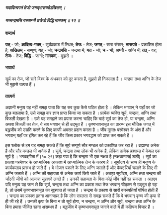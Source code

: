 ##### यदादित्यगतं तेजो जगद्भासयतेऽखिलम् ।
##### यच्चन्द्रमसि यच्चाग्नौ तत्तेजो विद्धि मामकम् ॥ १२ ॥

#### शब्दार्थ

**यत्** - जो; **आदित्य-गतम्** - सूर्यप्रकाश में स्थित; **तेजः** - तेज; **जगत्** - सारा संसार; **भासयते** - प्रकाशित होता है; **अखिलम्** - सम्पूर्ण; **यत्** - जो; **चन्द्रमसि** - चन्द्रमा में; **यत** - जो; **च** - भी; **अग्नौ** - अग्नि में; **तत्** - वह; **तेजः** - तेज; **विद्धि** - जानो; **मामकम्** - मुझसे ।

#### भावार्थ

सूर्य का तेज, जो सारे विश्व के अंधकार को दूर करता है, मुझसे ही निकलता है । चन्द्रमा तथा अग्नि के तेज भी मुझसे उत्पन्न हैं ।

#### तात्पर्य

अज्ञानी मनुष्य यह नहीं समझ पाता कि यह सब कुछ कैसे घटित होता है । लेकिन भगवान् ने यहाँ पर जो कुछ बतलाया है, उसे समझ कर ज्ञान प्राप्त किया जा सकता है । प्रत्येक व्यक्ति सूर्य, चन्द्रमा, अग्नि तथा बिजली देखता है । उसे यह समझने का प्रयास करना चाहिए कि चाहे सूर्य का तेज हो, या चन्द्रमा, अग्नि अथवा बिजली का तेज, ये सब भगवान् से ही उद्भूत हैं । कृष्णभावनामृत का प्रारम्भ इस भौतिक जगत् में बद्धजीव को उन्नति करने के लिए काफी अवसर प्रदान करता है । जीव मूलतः परमेश्वर के अंश हैं और भगवान् यहाँ पर इंगित कर रहे हैं कि जीव किस प्रकार भगवद्धाम को प्राप्त कर सकते हैं ।

इस श्लोक से हम यह समझ सकते हैं कि सूर्य सम्पूर्ण सौर मण्डल को प्रकाशित कर रहा है । ब्रह्माण्ड अनेक हैं और सौर मण्डल भी अनेक हैं । सूर्य, चन्द्रमा तथा लोक भी अनेक हैं, लेकिन प्रत्येक ब्रह्माण्ड में केवल एक सूर्य है । भगवद्गीता में (१०.२१) कहा गया है कि चन्द्रमा भी एक नक्षत्र है (नक्षत्राणामहं शशी) । सूर्य का प्रकाश परमेश्वर के आध्यात्मिक आकाश में आध्यात्मिक तेज के कारण है । सूर्योदय के साथ ही मनुष्य के कार्यकलाप प्रारम्भ हो जाते हैं । वे भोजन पकाने के लिए अग्नि जलाते हैं और फैक्टरियाँ चलाने के लिए भी अग्नि जलाते हैं । अग्नि की सहायता से अनेक कार्य किये जाते हैं । अतएव सूर्योदय, अग्नि तथा चन्द्रमा की चाँदनी जीवों को अत्यन्त सुहावने लगते हैं । उनकी सहायता के बिना कोई जीव नहीं रह सकता । अतएव यदि मनुष्य यह जान ले कि सूर्य, चन्द्रमा तथा अग्नि का प्रकाश तथा तेज भगवान् श्रीकृष्ण से उद्भूत हो रहा है, तो उसमें कृष्णभावनामृत का सूत्रपात हो जाता है । चन्द्रमा के प्रकाश से सारी वनस्पतियाँ पोषित होती हैं । चन्द्रमा का प्रकाश इतना आनन्दप्रद है कि लोग सरलता से समझ सकते हैं कि वे भगवान् कृष्ण की कृपा से ही जी रहे हैं । उनकी कृपा के बिना न तो सूर्य होगा, न चन्द्रमा, न अग्नि और सूर्य, चन्द्रमा तथा अग्नि के बिना हमारा जीवित रहना असम्भव है । बद्धजीव में कृष्णभावनामृत जगाने वाले ये ही कतिपय विचार हैं ।